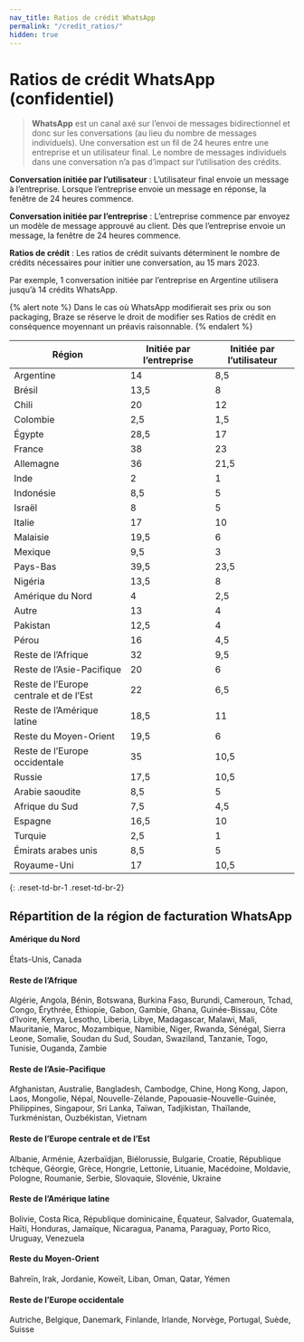 ```yaml
---
nav_title: Ratios de crédit WhatsApp
permalink: "/credit_ratios/"
hidden: true
---
```


# Ratios de crédit WhatsApp (confidentiel)

> **WhatsApp** est un canal axé sur l’envoi de messages bidirectionnel et donc sur les conversations (au lieu du nombre de messages individuels). Une conversation est un fil de 24 heures entre une entreprise et un utilisateur final. Le nombre de messages individuels dans une conversation n’a pas d’impact sur l’utilisation des crédits. 

**Conversation initiée par l’utilisateur** : L’utilisateur final envoie un message à l’entreprise. Lorsque l’entreprise envoie un message en réponse, la fenêtre de 24 heures commence.

**Conversation initiée par l’entreprise** : L’entreprise commence par envoyez un modèle de message approuvé au client. Dès que l’entreprise envoie un message, la fenêtre de 24 heures commence.

**Ratios de crédit** : Les ratios de crédit suivants déterminent le nombre de crédits nécessaires pour initier une conversation, au 15 mars 2023. 

Par exemple, 1 conversation initiée par l’entreprise en Argentine utilisera jusqu’à 14 crédits WhatsApp. 

{% alert note %}
Dans le cas où WhatsApp modifierait ses prix ou son packaging, Braze se réserve le droit de modifier ses Ratios de crédit en conséquence moyennant un préavis raisonnable.
{% endalert %}

| Région | Initiée par l’entreprise | Initiée par l’utilisateur |
| --- | --- | --- |
| Argentine| 14 | 8,5 |
| Brésil | 13,5 | 8  |
| Chili | 20 | 12 |
| Colombie | 2,5 | 1,5 |
| Égypte | 28,5 | 17 |
| France | 38| 23 |
| Allemagne | 36| 21,5 |
| Inde | 2 | 1 |
| Indonésie | 8,5 | 5 |
| Israël | 8| 5 |
| Italie | 17| 10 |
| Malaisie | 19,5 | 6 |
| Mexique | 9,5 | 3 |
| Pays-Bas | 39,5 | 23,5 |
| Nigéria | 13,5 | 8 |
| Amérique du Nord | 4| 2,5 |
| Autre | 13 | 4 |
| Pakistan | 12,5 | 4 |
| Pérou | 16 | 4,5 |
| Reste de l’Afrique | 32 | 9,5 |
| Reste de l’Asie-Pacifique | 20 | 6 |
| Reste de l’Europe centrale et de l’Est | 22| 6,5 |
| Reste de l’Amérique latine | 18,5 | 11 |
| Reste du Moyen-Orient | 19,5 | 6 |
| Reste de l’Europe occidentale | 35 | 10,5 |
| Russie | 17,5 | 10,5 |
| Arabie saoudite | 8,5 | 5 |
| Afrique du Sud | 7,5 | 4,5 |
| Espagne | 16,5 | 10 |
| Turquie | 2,5 | 1 |
| Émirats arabes unis | 8,5 | 5 |
| Royaume-Uni | 17| 10,5 |
{: .reset-td-br-1 .reset-td-br-2}

## Répartition de la région de facturation WhatsApp

#### Amérique du Nord
États-Unis, Canada

#### Reste de l’Afrique
Algérie, Angola, Bénin, Botswana, Burkina Faso, Burundi, Cameroun, Tchad, Congo, Érythrée, Éthiopie, Gabon, Gambie, Ghana, Guinée-Bissau, Côte d’Ivoire, Kenya, Lesotho, Liberia, Libye, Madagascar, Malawi, Mali, Mauritanie, Maroc, Mozambique, Namibie, Niger, Rwanda, Sénégal, Sierra Leone, Somalie, Soudan du Sud, Soudan, Swaziland, Tanzanie, Togo, Tunisie, Ouganda, Zambie

#### Reste de l’Asie-Pacifique
Afghanistan, Australie, Bangladesh, Cambodge, Chine, Hong Kong, Japon, Laos, Mongolie, Népal, Nouvelle-Zélande, Papouasie-Nouvelle-Guinée, Philippines, Singapour, Sri Lanka, Taïwan, Tadjikistan, Thaïlande, Turkménistan, Ouzbékistan, Vietnam

#### Reste de l’Europe centrale et de l’Est
Albanie, Arménie, Azerbaïdjan, Biélorussie, Bulgarie, Croatie, République tchèque, Géorgie, Grèce, Hongrie, Lettonie, Lituanie, Macédoine, Moldavie, Pologne, Roumanie, Serbie, Slovaquie, Slovénie, Ukraine

#### Reste de l’Amérique latine
Bolivie, Costa Rica, République dominicaine, Équateur, Salvador, Guatemala, Haïti, Honduras, Jamaïque, Nicaragua, Panama, Paraguay, Porto Rico, Uruguay, Venezuela

#### Reste du Moyen-Orient
Bahreïn, Irak, Jordanie, Koweït, Liban, Oman, Qatar, Yémen

#### Reste de l’Europe occidentale
Autriche, Belgique, Danemark, Finlande, Irlande, Norvège, Portugal, Suède, Suisse